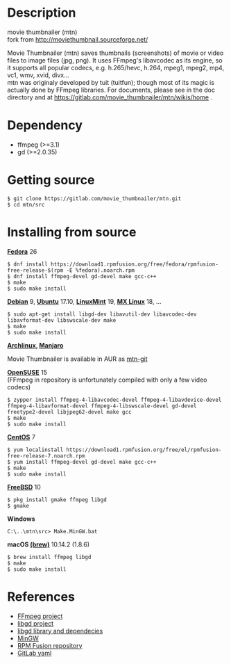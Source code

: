 Description
===========
movie thumbnailer (mtn)  
fork from http://moviethumbnail.sourceforge.net/  

Movie Thumbnailer (mtn) saves thumbnails (screenshots) of movie or video files to image files (jpg, png).
It uses FFmpeg's libavcodec as its engine, so it supports all popular codecs, e.g. h.265/hevc, h.264, mpeg1, mpeg2, mp4, vc1, wmv, xvid, divx...     
mtn was originaly developed by tuit (tuitfun); though most of its magic is actually done
by FFmpeg libraries. For documents, please see in the doc directory and at
https://gitlab.com/movie_thumbnailer/mtn/wikis/home .


Dependency
==========
 - ffmpeg   (>=3.1)
 - gd       (>=2.0.35)

Getting source
==============
```
$ git clone https://gitlab.com/movie_thumbnailer/mtn.git
$ cd mtn/src
```

Installing from source
======================

**[Fedora](https://getfedora.org/)** 26
```
$ dnf install https://download1.rpmfusion.org/free/fedora/rpmfusion-free-release-$(rpm -E %fedora).noarch.rpm
$ dnf install ffmpeg-devel gd-devel make gcc-c++  
$ make
$ sudo make install
```

**[Debian](https://www.debian.org/)** 9, **[Ubuntu](https://www.ubuntu.com/)** 17.10, **[LinuxMint](https://linuxmint.com)** 19, **[MX Linux](https://mxlinux.org/)** 18, ...  
```
$ sudo apt-get install libgd-dev libavutil-dev libavcodec-dev libavformat-dev libswscale-dev make  
$ make
$ sudo make install
```

**[Archlinux](https://www.archlinux.org/), [Manjaro](https://manjaro.org/)**  

Movie Thumbnailer is available in AUR as [mtn-git](https://aur.archlinux.org/packages/mtn-git)

**[OpenSUSE](http://opensuse.org/)** 15  
(FFmpeg in repository is unfortunately compiled with only a few video codecs)
```
$ zypper install ffmpeg-4-libavcodec-devel ffmpeg-4-libavdevice-devel ffmpeg-4-libavformat-devel ffmpeg-4-libswscale-devel gd-devel freetype2-devel libjpeg62-devel make gcc 
$ make
$ sudo make install
```

**[CentOS](https://centos.org/)** 7  
```
$ yum localinstall https://download1.rpmfusion.org/free/el/rpmfusion-free-release-7.noarch.rpm    
$ yum install ffmpeg-devel gd-devel make gcc-c++    
$ make  
$ sudo make install  
```

**[FreeBSD](https://www.freebsd.org/)** 10  
```
$ pkg install gmake ffmpeg libgd
$ gmake
```

**Windows**  
```
C:\..\mtn\src> Make.MinGW.bat
```

**macOS [(brew)](https://brew.sh/)** 10.14.2 (1.8.6)
```
$ brew install ffmpeg libgd
$ make
$ sudo make install
```

References
==========
 * [FFmpeg project](http://www.ffmpeg.org)
 * [libgd project](https://libgd.github.io)
 * [libgd library and dependecies](http://gnuwin32.sourceforge.net/packages/gd.htm)
 * [MinGW](http://www.mingw.org/)
 * [RPM Fusion repository](https://rpmfusion.org/)
 * [GitLab yaml](https://docs.gitlab.com/ee/ci/yaml/README.html)
